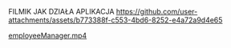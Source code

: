 FILMIK JAK DZIAŁA APLIKACJA
https://github.com/user-attachments/assets/b773388f-c553-4bd6-8252-e4a72a9d4e65

[employeeManager.mp4](employeeManager.mp4)